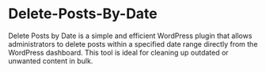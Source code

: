 # Delete-Posts-By-Date
Delete Posts by Date is a simple and efficient WordPress plugin that allows administrators to delete posts within a specified date range directly from the WordPress dashboard. This tool is ideal for cleaning up outdated or unwanted content in bulk. 
